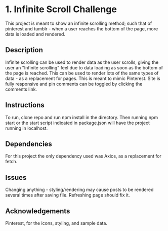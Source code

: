 # 1. Infinite Scroll Challenge
This project is meant to show an infinite scrolling method; such that of pinterest and tumblr - when a user reaches the bottom of the page, more data is loaded and rendered.

## Description
Infinite scrolling can be used to render data as the user scrolls, giving the user an "Infinite scrolling" feel due to data loading as soon as the bottom of the page is reached. This can be used to render lots of the same types of data - as a replacement for pages. This is meant to mimic Pinterest. Site is fully responsive and pin comments can be toggled by clicking the comments link.

## Instructions
To run, clone repo and run npm install in the directory. Then running npm start or the start script indicated in package.json will have the project running in localhost.

## Dependencies
For this project the only dependency used was Axios, as a replacement for fetch.

## Issues
Changing anything - styling/rendering may cause posts to be rendered several times after saving file. Refreshing page should fix it.

## Acknowledgements
Pinterest, for the icons, styling, and sample data.
